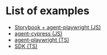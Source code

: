 # List of examples
* [Storybook + agent-playwright (JS)](https://github.com/Visual-Regression-Tracker/examples-js/blob/master/storybook)
* [agent-cypress (JS)](https://github.com/Visual-Regression-Tracker/examples-js/blob/master/agent-cypress)
* [agent-playwright (TS)](https://github.com/Visual-Regression-Tracker/examples-js/blob/master/agent-playwright)
* [SDK (TS)](https://github.com/Visual-Regression-Tracker/examples-js/blob/master/sdk/)
